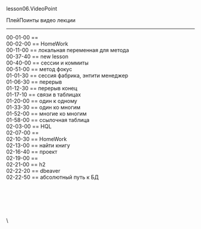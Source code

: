 ﻿
lesson06.VideoPoint  

ПлейПоинты видео лекции  

---
00-01-00 ==   
00-02-00 == HomeWork  
00-11-00 == локальная переменная для метода  
00-37-40 == new lesson  
00-40-00 == сессии и коммиты  
00-51-00 == метод фокус   
01-01-30 == сессия фабрика, энтити менеджер   
01-06-30 == перерыв   
01-12-30 == перерыв конец  
01-17-10 == связи в таблицах   
01-20-00 == один к одному   
01-33-30 == один ко многим   
01-52-00 == многие ко многим   
01-58-00 == ссылочная таблица   
02-03-00 == HQL   
02-07-00 ==    
02-10-30 == HomeWork   
02-13-00 == найти книгу   
02-16-40 == проект   
02-19-00 ==    
02-21-00 == h2   
02-22-20 == dbeaver   
02-22-50 == абсолютный путь к БД   
  












\
\
\
\
\
\
